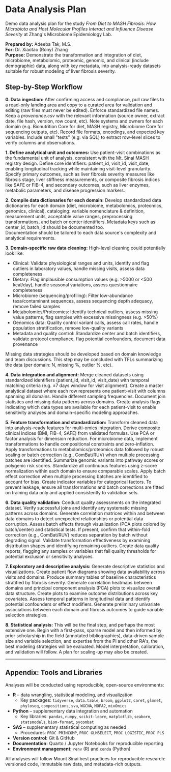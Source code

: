 # Data Analysis Plan
Demo data analysis plan for the study *From Diet to MASH Fibrosis: How Microbiota and Host Molecular Profiles Interact and Influence Disease Severity* at Zhang's Microbiome Epidemiology Lab. 

**Prepared by:** Adeeba Tak, M.S.  
**For:** Dr. Xiaotao (Rony) Zhang  
**Purpose:** Demonstrate the transformation and integration of diet, microbiome, metabolomic, proteomic, genomic, and clinical (include demographic) data, along with key metadata, into analysis-ready datasets suitable for robust modeling of liver fibrosis severity.

## Step-by-Step Workflow

**0. Data ingestion:** After confirming access and compliance, pull raw files to a read-only landing area and copy to a curated area for validation and editing (raw files must never be edited). Enforce standardized file names. Keep a *provenance.csv* with the relevant information (source owner, extract date, file hash, version, row count, etc). Note systems and owners for each domain (e.g. Bionutrition Core for diet, MASH registry, Microbiome Core for sequencing outputs, etc). Record file formats, encodings, and expected key variables. Include small "tests" (e.g. via SQL) to extract row-level slices to verify columns and observations. 

**1. Define analytical unit and outcomes:** Use patient-visit combinations as the fundamental unit of analysis, consistent with the Mt. Sinai MASH registry design. Define core identifiers: patient_id, visit_id, visit_date, enabling longitudinal tracking while maintaining visit-level granularity. Specify primary outcomes, such as liver fibrosis severity measures like fibrosis stage, liver stiffness measurements, or composite fibrosis indices like SAFE or FIB-4, and secondary outcomes, such as liver enzymes, metabolic parameters, and disease progression markers.

**2. Compile data dictionaries for each domain:** Develop standardized data dictionaries for each domain (diet, microbiome, metabolomics, proteomics, genomics, clinical), cataloging: variable nomenclature & definition, measurement units, acceptable value ranges, preprocessing transformations, and batch or center identifiers. Metadata keys such as center_id, batch_id should be documented too.  
Documentation should be tailored to each data source's complexity and analytical requirements.

**3. Domain-specific raw data cleaning:** High-level cleaning could potentially look like:
- Clinical: Validate physiological ranges and units, identify and flag outliers in laboratory values, handle missing visits, assess data completeness
- Dietary: Flag implausible consumption values (e.g. >5000 or <500 kcal/day), handle seasonal variations, assess questionnaire completeness
- Microbiome (sequencing/profiling): Filter low-abundance taxa/contaminant sequences, assess sequencing depth adequacy, remove failed samples
- Metabolomics/Proteomics: Identify technical outliers, assess missing value patterns, flag samples with excessive missingness (e.g. >50%)
- Genomics data: Quality control variant calls, assess call rates, handle population stratification, remove low-quality variants
- Metadata and quality control: Standardize center and batch identifiers, validate protocol compliance, flag potential confounders, document data provenance

Missing data strategies should be developed based on domain knowledge and team discussions. This step may be concluded with TFLs summarizing the data (per domain: N, missing %, outlier %, etc).


**4. Data integration and alignment:** Merge cleaned datasets using standardized identifiers (patient_id, visit_id, visit_date) with temporal matching criteria (e.g. ±7 days window for visit alignment). Create a master analytical dataset where each row represents one patient-visit with columns spanning all domains. Handle different sampling frequencies. Document join statistics and missing data patterns across domains. Create analysis flags indicating which data types are available for each patient-visit to enable sensitivity analyses and domain-specific modeling approaches.

**5. Feature transformation and standardization:** Transform cleaned data into analysis-ready features for multi-omics integration. Derive composite clinical indices (BMI, FIB-4, SAFE) from validated formulas. Use PCA or factor analysis for dimension reduction. For microbiome data, implement transformations to handle compositional constraints and zero-inflation. Apply transformations to metabolomics/proteomics data followed by robust scaling or batch correction (e.g., ComBat/RUV) when multiple processing batches are identified. Summarize genomic variants into pathway scores or polygenic risk scores. Standardize all continuous features using z-score normalization within each domain to ensure comparable scales. Apply batch effect correction when multiple processing batches are identified to account for bias. Create indicator variables for categorical factors. To prevent leakage, ensure all transformations and batch corrections are fitted on training data only and applied consistently to validation sets.

**6. Data quality validation:**
Conduct quality assessments on the integrated dataset. Verify successful joins and identify any systematic missing patterns across domains. Generate correlation matrices within and between data domains to detect unexpected relationships or potential data corruption. Assess batch effects through visualization (PCA plots colored by batch/center) and statistical tests. If present, confirm that within-fold correction (e.g., ComBat/RUV) reduces separation by batch without degrading signal. Validate transformation effectiveness by examining distribution shapes and identifying remaining outliers. Create data quality reports, flagging any samples or variables that fail quality thresholds for potential exclusion or sensitivity analyses.

**7. Exploratory and descriptive analysis:**
Generate descriptive statistics and visualizations. Create patient flow diagrams showing data availability across visits and domains. Produce summary tables of baseline characteristics stratified by fibrosis severity. Generate correlation heatmaps between domains and principal component analysis (PCA) plots to visualize overall data structure. Create plots to examine outcome distributions across key covariates. Assess temporal patterns in longitudinal data and identify potential confounders or effect modifiers. Generate preliminary univariate associations between each domain and fibrosis outcomes to guide variable selection strategies.

**8. Statistical analysis:** This will be the final step, and perhaps the most extensive one. Begin with a first-pass, sparse model and then informed by prior scholarship in the field (annotated bibliographies), data-driven sample size and variable selection, and expertise from the PI and other RA's, the best modeling strategies will be evaluated. Model interpretation, calibration, and validation will follow. A plan for scaling-up may also be created.

---

## Appendix: Tools and Libraries
Analyses will be conducted using reproducible, open-source environments:

- **R** – data wrangling, statistical modeling, and visualization  
  - Key packages: `tidyverse`, `data.table`, `broom`, `ggplot2`, `caret`, `glmnet`, `phyloseq`, `compositions`, `sva`, `WGCNA`, `MOFA2`, `mixOmics`
- **Python** – supplementary data integration and automation  
  - Key libraries: `pandas`, `numpy`, `scikit-learn`, `matplotlib`, `seaborn`, `statsmodels`, `biom-format`, `pycombat`
- **SAS** – supplementary statistical computing as needed  
  - Procedures: `PROC PRINCOMP`, `PROC GLMSELECT`, `PROC LOGISTIC`, `PROC PLS`
- **Version control:** Git & GitHub
- **Documentation:** Quarto / Jupyter Notebooks for reproducible reporting  
- **Environment management:** `renv` (R) and `conda` (Python)

All analyses will follow Mount Sinai best practices for reproducible research: versioned code, immutable raw data, and metadata-rich outputs.